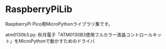 # RaspberryPiLib

RaspberryPi Pico用MicroPythonライブラリ集です。

atm0130b3.py: 秋月電子「ATM0130B3使用フルカラー液晶コントロールキット」をMicroPythonで動かすためのドライバ
